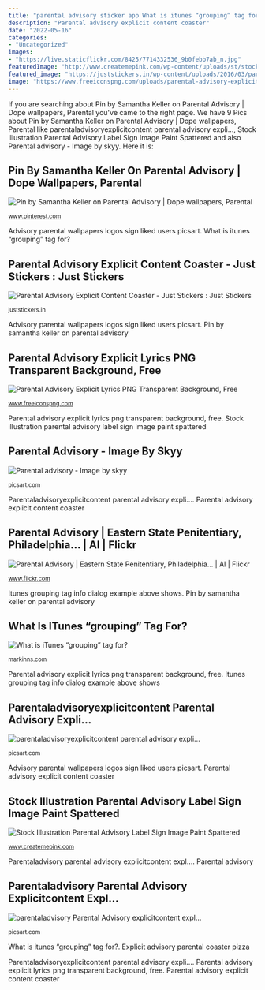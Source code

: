 ```yaml
---
title: "parental advisory sticker app What is itunes “grouping” tag for?"
description: "Parental advisory explicit content coaster"
date: "2022-05-16"
categories:
- "Uncategorized"
images:
- "https://live.staticflickr.com/8425/7714332536_9b0febb7ab_n.jpg"
featuredImage: "http://www.createmepink.com/wp-content/uploads/st/stock-illustration-parental-advisory-label-sign-image-paint-spattered-image.jpg"
featured_image: "https://juststickers.in/wp-content/uploads/2016/03/parental-advisory-explicit-content-wide-coaster.png"
image: "https://www.freeiconspng.com/uploads/parental-advisory-explicit-lyrics-png-25.png"
---
```


If you are searching about Pin by Samantha Keller on Parental Advisory | Dope wallpapers, Parental you've came to the right page. We have 9 Pics about Pin by Samantha Keller on Parental Advisory | Dope wallpapers, Parental like parentaladvisoryexplicitcontent parental advisory expli..., Stock Illustration Parental Advisory Label Sign Image Paint Spattered and also Parental advisory - Image by skyy. Here it is:

## Pin By Samantha Keller On Parental Advisory | Dope Wallpapers, Parental

![Pin by Samantha Keller on Parental Advisory | Dope wallpapers, Parental](https://i.pinimg.com/236x/22/d5/f1/22d5f16e9cf1a957c31ef0d20c012761.jpg?nii=t "Explicit advisory parental coaster pizza")

<small>www.pinterest.com</small>

Advisory parental wallpapers logos sign liked users picsart. What is itunes “grouping” tag for?

## Parental Advisory Explicit Content Coaster - Just Stickers : Just Stickers

![Parental Advisory Explicit Content Coaster - Just Stickers : Just Stickers](https://juststickers.in/wp-content/uploads/2016/03/parental-advisory-explicit-content-wide-coaster.png "Parental advisory explicit lyrics png transparent background, free")

<small>juststickers.in</small>

Advisory parental wallpapers logos sign liked users picsart. Pin by samantha keller on parental advisory

## Parental Advisory Explicit Lyrics PNG Transparent Background, Free

![Parental Advisory Explicit Lyrics PNG Transparent Background, Free](https://www.freeiconspng.com/uploads/parental-advisory-explicit-lyrics-png-25.png "Pin by samantha keller on parental advisory")

<small>www.freeiconspng.com</small>

Parental advisory explicit lyrics png transparent background, free. Stock illustration parental advisory label sign image paint spattered

## Parental Advisory - Image By Skyy

![Parental advisory - Image by skyy](https://cdn24.picsart.com/144494965003202.jpeg?r1024x1024 "Parental advisory explicit lyrics png transparent background, free")

<small>picsart.com</small>

Parentaladvisoryexplicitcontent parental advisory expli.... Parental advisory explicit content coaster

## Parental Advisory | Eastern State Penitentiary, Philadelphia… | Al | Flickr

![Parental Advisory | Eastern State Penitentiary, Philadelphia… | Al | Flickr](https://live.staticflickr.com/8425/7714332536_9b0febb7ab_n.jpg "Parental dppicture")

<small>www.flickr.com</small>

Itunes grouping tag info dialog example above shows. Pin by samantha keller on parental advisory

## What Is ITunes “grouping” Tag For?

![What is iTunes “grouping” tag for?](https://markinns.com/archive/images/itunes-tagging.png "Parental advisory explicit content coaster")

<small>markinns.com</small>

Parental advisory explicit lyrics png transparent background, free. Itunes grouping tag info dialog example above shows

## Parentaladvisoryexplicitcontent Parental Advisory Expli...

![parentaladvisoryexplicitcontent parental advisory expli...](https://cdn130.picsart.com/305281160239211.png "Parental advisory sticker")

<small>picsart.com</small>

Advisory parental wallpapers logos sign liked users picsart. Parental advisory explicit content coaster

## Stock Illustration Parental Advisory Label Sign Image Paint Spattered

![Stock Illustration Parental Advisory Label Sign Image Paint Spattered](http://www.createmepink.com/wp-content/uploads/st/stock-illustration-parental-advisory-label-sign-image-paint-spattered-image.jpg "Itunes grouping tag info dialog example above shows")

<small>www.createmepink.com</small>

Parentaladvisory parental advisory explicitcontent expl.... Parental advisory

## Parentaladvisory Parental Advisory Explicitcontent Expl...

![parentaladvisory Parental Advisory explicitcontent expl...](https://cdn140.picsart.com/293495758017211.png "Parental advisory explicit content coaster")

<small>picsart.com</small>

What is itunes “grouping” tag for?. Explicit advisory parental coaster pizza

Parentaladvisoryexplicitcontent parental advisory expli.... Parental advisory explicit lyrics png transparent background, free. Parental advisory explicit content coaster
